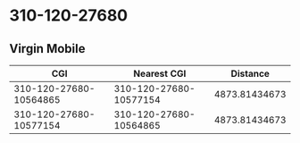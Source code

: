 # 310-120-27680
## Virgin Mobile


| CGI | Nearest CGI | Distance |
|-----|-------------|----------|
| 310-120-27680-10564865 | 310-120-27680-10577154 | 4873.81434673 |
| 310-120-27680-10577154 | 310-120-27680-10564865 | 4873.81434673 |
